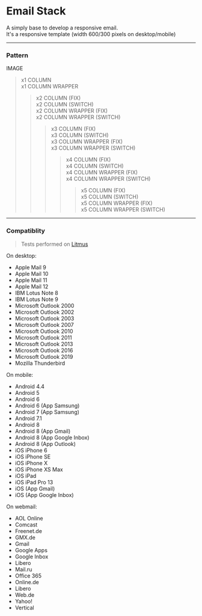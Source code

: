 # Email Stack 

A simply base to develop a responsive email.  
It's a responsive template (width 600/300 pixels on desktop/mobile)

---

### Pattern

IMAGE
> x1 COLUMN  
x1 COLUMN WRAPPER  
>> x2 COLUMN (FIX)  
x2 COLUMN (SWITCH)  
x2 COLUMN WRAPPER (FIX)  
x2 COLUMN WRAPPER (SWITCH)  
>>> x3 COLUMN (FIX)  
x3 COLUMN (SWITCH)  
x3 COLUMN WRAPPER (FIX)  
x3 COLUMN WRAPPER (SWITCH)  
>>>> x4 COLUMN (FIX)  
x4 COLUMN (SWITCH)  
x4 COLUMN WRAPPER (FIX)  
x4 COLUMN WRAPPER (SWITCH)  
>>>>> x5 COLUMN (FIX)  
x5 COLUMN (SWITCH)  
x5 COLUMN WRAPPER (FIX)  
x5 COLUMN WRAPPER (SWITCH)  

---

### Compatiblity

> Tests performed on [Litmus](https://litmus.com/)  

On desktop:  
- Apple Mail 9  
- Apple Mail 10  
- Apple Mail 11  
- Apple Mail 12  
- IBM Lotus Note 8  
- IBM Lotus Note 9  
- Microsoft Outlook 2000  
- Microsoft Outlook 2002  
- Microsoft Outlook 2003  
- Microsoft Outlook 2007  
- Microsoft Outlook 2010  
- Microsoft Outlook 2011  
- Microsoft Outlook 2013  
- Microsoft Outlook 2016  
- Microsoft Outlook 2019  
- Mozilla Thunderbird  

On mobile:  
- Android 4.4  
- Android 5  
- Android 6  
- Android 6 (App Samsung)  
- Android 7 (App Samsung)  
- Android 7.1  
- Android 8  
- Android 8 (App Gmail)  
- Android 8 (App Google Inbox)  
- Android 8 (App Outlook)  
- iOS iPhone 6  
- iOS iPhone SE  
- iOS iPhone X  
- iOS iPhone XS Max  
- iOS iPad  
- iOS iPad Pro 13  
- iOS (App Gmail)  
- iOS (App Google Inbox)  

On webmail:  
- AOL Online  
- Comcast  
- Freenet.de  
- GMX.de  
- Gmail  
- Google Apps  
- Google Inbox  
- Libero  
- Mail.ru  
- Office 365  
- Online.de  
- Libero  
- Web.de  
- Yahoo!  
- Vertical  
